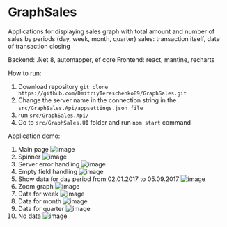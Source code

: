 # GraphSales
Applications for displaying sales graph with total amount and number of sales by periods (day, week, month, quarter)
sales: transaction itself, date of transaction closing

Backend: .Net 8, automapper, ef core
Frontend: react, mantine, recharts

How to run:
1. Download repository `git clone https://github.com/DmitriyTereschenko89/GraphSales.git`
2. Change the server name in the connection string in the `src/GraphSales.Api/appsettings.json file`
3. run `src/GraphSales.Api/`
4. Go to `src/GraphSales.UI` folder and run `npm start` command
   
Application demo:
1. Main page
   ![image](https://github.com/DmitriyTereschenko89/GraphSales/assets/120090144/3f071c0a-e953-45a5-89db-7f5f70ec1883)
2. Spinner
   ![image](https://github.com/DmitriyTereschenko89/GraphSales/assets/120090144/7c461f34-cc82-4282-bbff-3c88c51a93df)
3. Server error handling
   ![image](https://github.com/DmitriyTereschenko89/GraphSales/assets/120090144/47dd6ae0-d51b-4a74-988f-ae2bfca122d1)
4. Empty field handling
  ![image](https://github.com/DmitriyTereschenko89/GraphSales/assets/120090144/30d7db62-7b48-41b2-bd78-b95ee754755b)
5. Show data for day period from 02.01.2017 to 05.09.2017
  ![image](https://github.com/DmitriyTereschenko89/GraphSales/assets/120090144/fd0f69e1-53b3-47aa-9db7-ae232623a9e1)
6. Zoom graph
  ![image](https://github.com/DmitriyTereschenko89/GraphSales/assets/120090144/3869dea6-6c83-44da-b65a-891a3da1706e)
7. Data for week
  ![image](https://github.com/DmitriyTereschenko89/GraphSales/assets/120090144/644ac60e-e80a-4df2-afc1-6b43f22ef444)
8. Data for month
  ![image](https://github.com/DmitriyTereschenko89/GraphSales/assets/120090144/8ffc2fba-22c1-4c86-b687-593523e1e8c3)
9. Data for quarter
  ![image](https://github.com/DmitriyTereschenko89/GraphSales/assets/120090144/90262cd9-cc58-4c34-88ad-0d67d73df47f)
10. No data
  ![image](https://github.com/DmitriyTereschenko89/GraphSales/assets/120090144/38c8e277-678c-4269-a4f9-c64c83bf9b5e)



